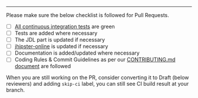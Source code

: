 <!--
PR description.
-->

---

Please make sure the below checklist is followed for Pull Requests.

- [ ] [All continuous integration tests](https://github.com/jhipster/generator-jhipster/actions) are green
- [ ] Tests are added where necessary
- [ ] The JDL part is updated if necessary
- [ ] [jhipster-online](https://github.com/jhipster/jhipster-online) is updated if necessary
- [ ] Documentation is added/updated where necessary
- [ ] Coding Rules & Commit Guidelines as per our [CONTRIBUTING.md document](https://github.com/jhipster/generator-jhipster/blob/main/CONTRIBUTING.md) are followed

When you are still working on the PR, consider converting it to Draft (below reviewers) and adding `skip-ci` label, you can still see CI build result at your branch.

<!--
Please also reference the issue number in a commit message to [automatically close the related GitHub issue](https://help.github.com/articles/closing-issues-via-commit-messages/)

Note: It is also possible to add `[skip ci]` or `[ci skip]` to your commit message to skip continuous integration tests
-->

